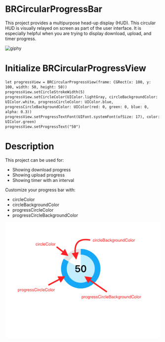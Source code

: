# BRCircularProgressBar
This project provides a multipurpose head-up display (HUD). This circular HUD is visually relayed on screen as part of the user interface. It is especially helpful when you are trying to display download, upload, and timer progress.

![giphy](https://media.giphy.com/media/11qvJd5e127XSU/giphy.gif)


# Initialize BRCircularProgressView

    let progressView = BRCircularProgressView(frame: CGRect(x: 100, y: 100, width: 50, height: 50))
    progressView.setCircleStrokeWidth(5)
    progressView.setCircleColor(UIColor.lightGray, circleBackgroundColor: UIColor.white, progressCircleColor: UIColor.blue, progressCircleBackgroundColor: UIColor(red: 0, green: 0, blue: 0, alpha: 0.3))
    progressView.setProgressTextFont(UIFont.systemFont(ofSize: 17), color: UIColor.green)
    progressView.setProgressText("50")

# Description

This project can be used for:
* Showing download progress
* Showing upload progress
* Showing timer with an interval

Customize your progress bar with:
* circleColor
* circleBackgroundColor
* progressCircleColor
* progressCircleBackgroundColor

![Alt text](https://github.com/BrammanandSoni/BRCircularProgressBar/blob/master/BRCircularProgressBar/info.png)
